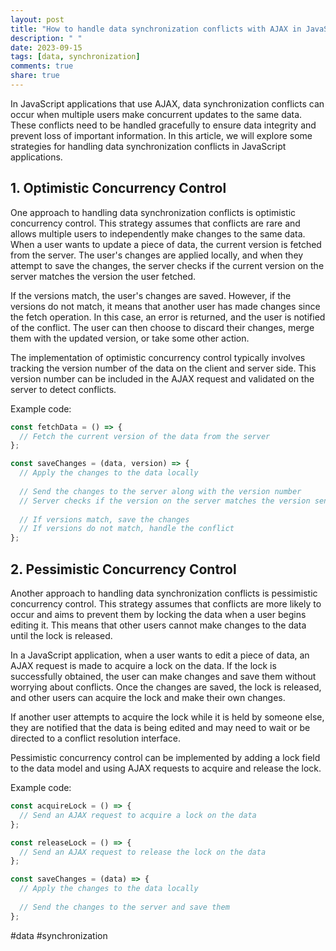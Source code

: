 ```yaml
---
layout: post
title: "How to handle data synchronization conflicts with AJAX in JavaScript applications"
description: " "
date: 2023-09-15
tags: [data, synchronization]
comments: true
share: true
---
```


In JavaScript applications that use AJAX, data synchronization conflicts can occur when multiple users make concurrent updates to the same data. These conflicts need to be handled gracefully to ensure data integrity and prevent loss of important information. In this article, we will explore some strategies for handling data synchronization conflicts in JavaScript applications.

## 1. Optimistic Concurrency Control

One approach to handling data synchronization conflicts is optimistic concurrency control. This strategy assumes that conflicts are rare and allows multiple users to independently make changes to the same data. When a user wants to update a piece of data, the current version is fetched from the server. The user's changes are applied locally, and when they attempt to save the changes, the server checks if the current version on the server matches the version the user fetched.

If the versions match, the user's changes are saved. However, if the versions do not match, it means that another user has made changes since the fetch operation. In this case, an error is returned, and the user is notified of the conflict. The user can then choose to discard their changes, merge them with the updated version, or take some other action.

The implementation of optimistic concurrency control typically involves tracking the version number of the data on the client and server side. This version number can be included in the AJAX request and validated on the server to detect conflicts.

Example code:

```javascript
const fetchData = () => {
  // Fetch the current version of the data from the server
};

const saveChanges = (data, version) => {
  // Apply the changes to the data locally
  
  // Send the changes to the server along with the version number
  // Server checks if the version on the server matches the version sent by the client
  
  // If versions match, save the changes
  // If versions do not match, handle the conflict
};
```

## 2. Pessimistic Concurrency Control

Another approach to handling data synchronization conflicts is pessimistic concurrency control. This strategy assumes that conflicts are more likely to occur and aims to prevent them by locking the data when a user begins editing it. This means that other users cannot make changes to the data until the lock is released.

In a JavaScript application, when a user wants to edit a piece of data, an AJAX request is made to acquire a lock on the data. If the lock is successfully obtained, the user can make changes and save them without worrying about conflicts. Once the changes are saved, the lock is released, and other users can acquire the lock and make their own changes.

If another user attempts to acquire the lock while it is held by someone else, they are notified that the data is being edited and may need to wait or be directed to a conflict resolution interface.

Pessimistic concurrency control can be implemented by adding a lock field to the data model and using AJAX requests to acquire and release the lock.

Example code:

```javascript
const acquireLock = () => {
  // Send an AJAX request to acquire a lock on the data
};

const releaseLock = () => {
  // Send an AJAX request to release the lock on the data
};

const saveChanges = (data) => {
  // Apply the changes to the data locally
  
  // Send the changes to the server and save them
};
```

#data #synchronization